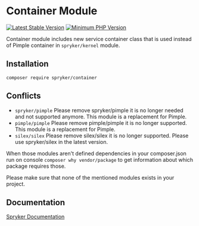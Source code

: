 # Container Module
[![Latest Stable Version](https://poser.pugx.org/spryker/container/v/stable.svg)](https://packagist.org/packages/spryker/container)
[![Minimum PHP Version](https://img.shields.io/badge/php-%3E%3D%207.4-8892BF.svg)](https://php.net/)

Container module includes new service container class that is used instead of Pimple container in `spryker/kernel` module.

## Installation

```
composer require spryker/container
```

## Conflicts

- `spryker/pimple` Please remove spryker/pimple it is no longer needed and not supported anymore. This module is a replacement for Pimple.
- `pimple/pimple` Please remove pimple/pimple it is no longer supported. This module is a replacement for Pimple.
- `silex/silex` Please remove silex/silex it is no longer supported. Please use spryker/silex in the latest version.

When those modules aren't defined dependencies in your composer.json run on console `composer why vendor/package` to get information about which package requires those.

Please make sure that none of the mentioned modules exists in your project.

## Documentation

[Spryker Documentation](https://academy.spryker.com/developing_with_spryker/module_guide/modules.html)
